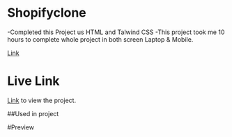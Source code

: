 # Shopifyclone

-Completed this Project us HTML and Talwind CSS
-This project took me 10 hours to complete whole project in both screen Laptop & Mobile.

[Link](https://camo.githubusercontent.com/65dd3b8e953c77a89c4535c3306bfd9a1bff0d71087da815b533d1aa6f534f08/68747470733a2f2f696d672e736869656c64732e696f2f62616467652f2d48544d4c2d4434463643433f6c6f676f3d48544d4c35)

# Live Link
[Link](https://shopifyclonecoderfromindia.netlify.app/) to view the project.

##Used in project

#Preview



